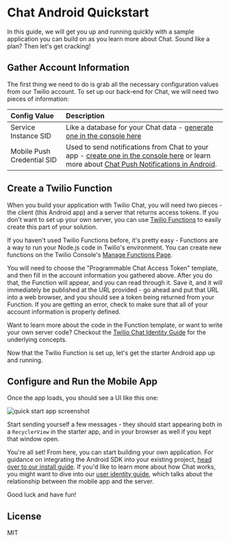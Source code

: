 # Chat Android Quickstart

In this guide, we will get you up and running quickly with a sample application
you can build on as you learn more about Chat. Sound like a plan? Then
let's get cracking!

## Gather Account Information

The first thing we need to do is grab all the necessary configuration values from our
Twilio account. To set up our back-end for Chat, we will need two 
pieces of information:

| Config Value  | Description |
| :-------------  |:------------- |
Service Instance SID | Like a database for your Chat data - [generate one in the console here](https://www.twilio.com/console/chat/services)
Mobile Push Credential SID | Used to send notifications from Chat to your app - [create one in the console here](https://www.twilio.com/console/chat/credentials) or learn more about [Chat Push Notifications in Android](https://www.twilio.com/docs/api/chat/guides/push-notifications-android).

## Create a Twilio Function

When you build your application with Twilio Chat, you will need two pieces - the client (this Android app) and a server that returns access tokens. If you don't want to set up your
own server, you can use [Twilio Functions](https://www.twilio.com/docs/api/runtime/functions) to easily create this part of your solution. 

If you haven't used Twilio Functions before, it's pretty easy - Functions are a way to 
run your Node.js code in Twilio's environment. You can create new functions on the Twilio Console's [Manage Functions Page](https://www.twilio.com/console/runtime/functions/manage).

You will need to choose the "Programmable Chat Access Token" template, and then fill in the account information you gathered above. After you do that, the Function will appear, and you can read through it. Save it, and it will immediately be published at the URL provided - go ahead and put that URL into a web browser, and you should see a token being returned from your Function. If you are getting an error, check to make sure that all of your account information is properly defined.

Want to learn more about the code in the Function template, or want to write your own server code? Checkout the [Twilio Chat Identity Guide](https://www.twilio.com/docs/api/chat/guides/identity) for the underlying concepts.

Now that the Twilio Function is set up, let's get the starter Android app up and running.

## Configure and Run the Mobile App

Once the app loads, you should see a UI like this one:

![quick start app screenshot](http://i.imgur.com/WgKdQcr.png)

Start sending yourself a few messages - they should start appearing both in a
`RecyclerView` in the starter app, and in your browser as well if you kept that
window open.

You're all set! From here, you can start building your own application. For guidance
on integrating the Android SDK into your existing project, [head over to our install guide](https://www.twilio.com/docs/api/chat/sdks).
If you'd like to learn more about how Chat works, you might want to dive
into our [user identity guide](https://www.twilio.com/docs/api/chat/guides/identity), 
which talks about the relationship between the mobile app and the server.

Good luck and have fun!

## License

MIT
